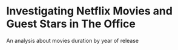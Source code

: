 # Investigating Netflix Movies and Guest Stars in The Office

An analysis about movies duration by year of release
